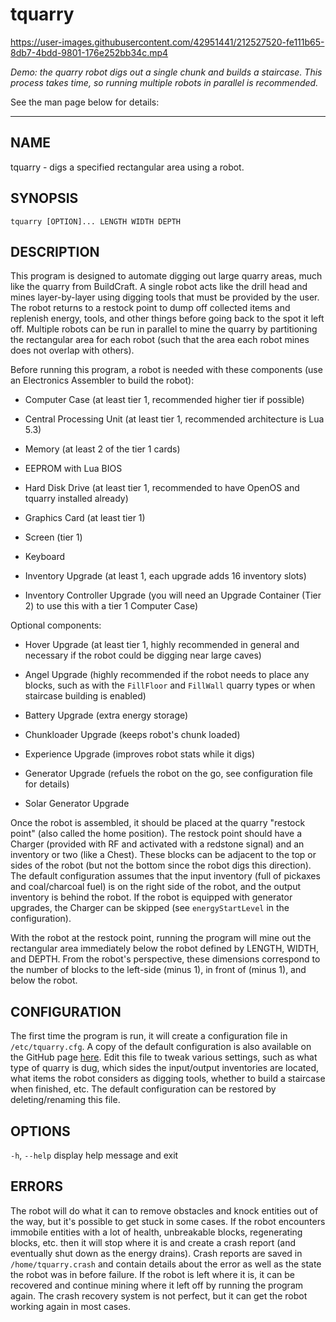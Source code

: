 # tquarry

https://user-images.githubusercontent.com/42951441/212527520-fe111b65-8db7-4bdd-9801-176e252bb34c.mp4

*Demo: the quarry robot digs out a single chunk and builds a staircase. This process takes time, so running multiple robots in parallel is recommended.*

See the man page below for details:

---

<!-- MARKDOWN-AUTO-DOCS:START (FILE:src=./tquarry.man) -->
<!-- The below content is automatically added from ./tquarry.man -->
## NAME
  tquarry - digs a specified rectangular area using a robot.

## SYNOPSIS
  `tquarry [OPTION]... LENGTH WIDTH DEPTH`

## DESCRIPTION
  This program is designed to automate digging out large quarry areas, much like the quarry from BuildCraft. A single robot acts like the drill head and mines layer-by-layer using digging tools that must be provided by the user. The robot returns to a restock point to dump off collected items and replenish energy, tools, and other things before going back to the spot it left off. Multiple robots can be run in parallel to mine the quarry by partitioning the rectangular area for each robot (such that the area each robot mines does not overlap with others).
  
  Before running this program, a robot is needed with these components (use an Electronics Assembler to build the robot):
  
  * Computer Case (at least tier 1, recommended higher tier if possible)
  
  * Central Processing Unit (at least tier 1, recommended architecture is Lua 5.3)
  
  * Memory (at least 2 of the tier 1 cards)
  
  * EEPROM with Lua BIOS
  
  * Hard Disk Drive (at least tier 1, recommended to have OpenOS and tquarry installed already)
  
  * Graphics Card (at least tier 1)
  
  * Screen (tier 1)
  
  * Keyboard
  
  * Inventory Upgrade (at least 1, each upgrade adds 16 inventory slots)
  
  * Inventory Controller Upgrade (you will need an Upgrade Container (Tier 2) to use this with a tier 1 Computer Case)
  
  Optional components:
  
  * Hover Upgrade (at least tier 1, highly recommended in general and necessary if the robot could be digging near large caves)
  
  * Angel Upgrade (highly recommended if the robot needs to place any blocks, such as with the `FillFloor` and `FillWall` quarry types or when staircase building is enabled)
  
  * Battery Upgrade (extra energy storage)
  
  * Chunkloader Upgrade (keeps robot's chunk loaded)
  
  * Experience Upgrade (improves robot stats while it digs)
  
  * Generator Upgrade (refuels the robot on the go, see configuration file for details)
  
  * Solar Generator Upgrade
  
  Once the robot is assembled, it should be placed at the quarry "restock point" (also called the home position). The restock point should have a Charger (provided with RF and activated with a redstone signal) and an inventory or two (like a Chest). These blocks can be adjacent to the top or sides of the robot (but not the bottom since the robot digs this direction). The default configuration assumes that the input inventory (full of pickaxes and coal/charcoal fuel) is on the right side of the robot, and the output inventory is behind the robot. If the robot is equipped with generator upgrades, the Charger can be skipped (see `energyStartLevel` in the configuration).
  
  With the robot at the restock point, running the program will mine out the rectangular area immediately below the robot defined by LENGTH, WIDTH, and DEPTH. From the robot's perspective, these dimensions correspond to the number of blocks to the left-side (minus 1), in front of (minus 1), and below the robot.

## CONFIGURATION
  The first time the program is run, it will create a configuration file in `/etc/tquarry.cfg`. A copy of the default configuration is also available on the GitHub page [here](default_config.lua). Edit this file to tweak various settings, such as what type of quarry is dug, which sides the input/output inventories are located, what items the robot considers as digging tools, whether to build a staircase when finished, etc. The default configuration can be restored by deleting/renaming this file.

## OPTIONS
  `-h`, `--help`  display help message and exit

## ERRORS
  The robot will do what it can to remove obstacles and knock entities out of the way, but it's possible to get stuck in some cases. If the robot encounters immobile entities with a lot of health, unbreakable blocks, regenerating blocks, etc. then it will stop where it is and create a crash report (and eventually shut down as the energy drains). Crash reports are saved in `/home/tquarry.crash` and contain details about the error as well as the state the robot was in before failure. If the robot is left where it is, it can be recovered and continue mining where it left off by running the program again. The crash recovery system is not perfect, but it can get the robot working again in most cases.
<!-- MARKDOWN-AUTO-DOCS:END -->
